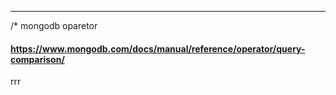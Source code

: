 ---

/\* mongodb oparetor

#### https://www.mongodb.com/docs/manual/reference/operator/query-comparison/

rrr
